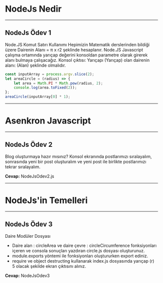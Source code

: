 # NodeJs Nedir
****
## NodeJs Ödev 1
Node.JS Komut Satırı Kullanımı
Hepimizin Matematik derslerinden bildiği üzere Dairenin Alanı = π x r2 şeklinde hesaplanır. Node.JS Javascript çalışma ortamında yarıçap değerini konsoldan parametre olarak girerek alanı bulmaya çalışacağız. Konsol çıktısı: Yarıçapı (Yarıçap) olan dairenin alanı: (Alan) şeklinde olmalıdır.
```js
const inputArray = process.argv.slice(2);
let areaCircle = (radius) => {
    let area = Math.PI * Math.pow(radius, 2);
    console.log(area.toFixed(2));
};
areaCircle(inputArray[0] * 1);
```
****
# Asenkron Javascript
****
## NodeJs Ödev 2
Blog oluşturmaya hazır mısınız? Konsol ekranında postlarımızı sıralayalım, sonrasında yeni bir post oluşturalım ve yeni post ile birlikte postlarımızı tekrar sıralayalım.

**Cevap:** NodeJsOdev2.js
****
# NodeJs'in Temelleri
****
## NodeJs Ödev 3
Daire Modüler Dosyası

* Daire alan : circleArea ve daire çevre : circleCircumference fonksiyonları içeren ve consola sonuçları yazdıran circle.js dosyası oluşturunuz.
* module.exports yöntemi ile fonksiyonları oluştururken export ediniz.
* require ve object destructing kullanarak index.js dosyasında yarıçap (r) 5 olacak şekilde ekran çıktısını alınız.

**Cevap:** NodeJsOdev3